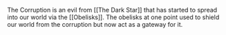 The Corruption is an evil from [[The Dark Star]] that has started to spread into our world via the [[Obelisks]].
The obelisks at one point used to shield our world from the corruption but now act as a gateway for it. 